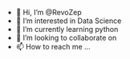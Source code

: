 - 👋 Hi, I’m @RevoZep
- 👀 I’m interested in Data Science
- 🌱 I’m currently learning python
- 💞️ I’m looking to collaborate on 
- 📫 How to reach me ...

<!---
RevoZep/RevoZep is a ✨ special ✨ repository because its `README.md` (this file) appears on your GitHub profile.
You can click the Preview link to take a look at your changes.
--->
